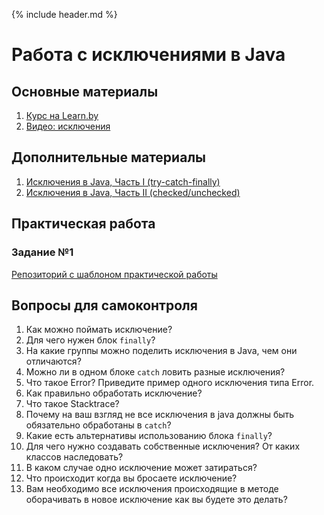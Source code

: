 {% include header.md %}

Работа с исключениями в Java
====================

Основные материалы
---------------------
1. [Курс на Learn.by](https://learn.by/courses/course-v1:EPAM+JEE+ext1/courseware)
1. [Видео: исключения](https://www.youtube.com/watch?v=RcwyUIyF7kI)

Дополнительные материалы
---------------------
1. [Исключения в Java, Часть I (try-catch-finally)](https://habr.com/ru/company/golovachcourses/blog/223821/)
1. [Исключения в Java, Часть II (checked/unchecked)](https://habr.com/ru/company/golovachcourses/blog/225585/)

Практическая работа
---------------------
### Задание №1
[Репозиторий с шаблоном практической работы](https://github.com/JAVA-ONLINE-EDUCATION-COURSE/java-exceptions-template)

Вопросы для самоконтроля
---------------------
1. Как можно поймать исключение?
1. Для чего нужен блок `finally`?
1. На какие группы можно поделить исключения в Java, чем они отличаются?
1. Можно ли в одном блоке `catch` ловить разные исключения?
1. Что такое Error? Приведите пример одного исключения типа Error.
1. Как правильно обработать исключение?
1. Что такое Stacktrace?
1. Почему на ваш взгляд не все исключения в java должны быть обязательно обработаны в `catch`?
1. Какие есть альтернативы использованию блока `finally`?
1. Для чего нужно создавать собственные исключения? От каких классов наследовать?
1. В каком случае одно исключение может затираться?
1. Что происходит когда вы бросаете исключение?
1. Вам необходимо все исключения происходящие в методе оборачивать в новое исключение как вы будете это делать?
